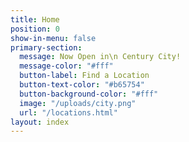 ```yaml
---
title: Home
position: 0
show-in-menu: false
primary-section:
  message: Now Open in\n Century City!
  message-color: "#fff"
  button-label: Find a Location
  button-text-color: "#b65754"
  button-background-color: "#fff"
  image: "/uploads/city.png"
  url: "/locations.html"
layout: index
---
```


